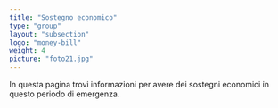 ```yaml
---
title: "Sostegno economico"
type: "group"
layout: "subsection"
logo: "money-bill"
weight: 4
picture: "foto21.jpg"
---
```


In questa pagina trovi informazioni per avere dei sostegni economici in questo periodo di emergenza.
